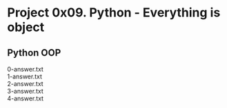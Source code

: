 # Project 0x09. Python - Everything is object
## Python OOP
0-answer.txt  
1-answer.txt  
2-answer.txt  
3-answer.txt  
4-answer.txt
